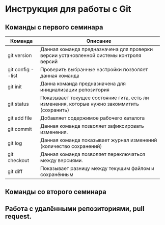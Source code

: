 # Инструкция для работы с Git

## Команды с первого семинара

|Команда|Описание|
|----|--------|
|git version |Данная команда предназначена для проверки версии установленной системы контроля версий|
|git config --list|Проверить выбранные настройки позволяет данная команда|
|git init|Данна команда предназначена для инициализации репозитория|
|git status|Показывает текущее состояние гита, есть ли изменения, которые нужно закоммитить (сохранить)|
|git add file|Добавляет содержимое рабочего каталога|
|git commit |Данная команда позволяет зафиксировать изменения.|
|git log|Данная команда показывает журнал изменений (количество сохранений)|
|git checkout |Данная команда позволяет переключаться между версиями.|
|git diff|Показывает разницу между текущим файлом и сохранённым|

## Команды со второго семинара

## Работа с удалёнными репозиториями, pull request.
